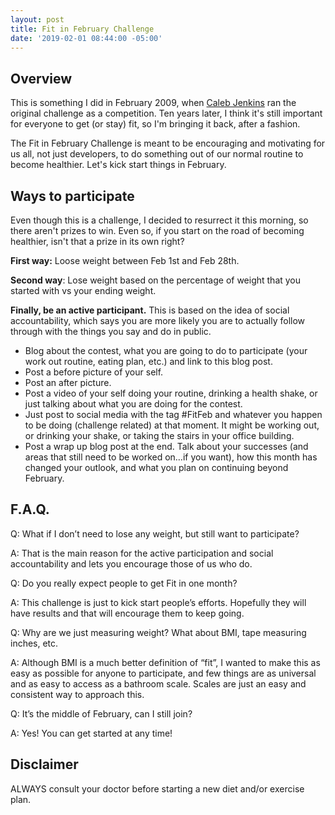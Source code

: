 ```yaml
---
layout: post
title: Fit in February Challenge
date: '2019-02-01 08:44:00 -05:00'
---
```


## Overview

This is something I did in February 2009, when [Caleb Jenkins](http://calebjenkins.wordpress.com/2009/01/29/official-rules/) ran	 the original challenge as a competition. Ten years later, I think it's still important for everyone to get (or stay) fit, so I'm bringing it back, after a fashion. 

The Fit in February Challenge is meant to be encouraging and motivating for us all, not just developers, to do something out of our normal routine to become healthier. Let's kick start things in February. 

## Ways to participate

Even though this is a challenge, I decided to resurrect it this morning, so there aren't prizes to win. Even so, if you start on the road of becoming healthier, isn't that a prize in its own right?

**First way:** Loose weight between Feb 1st and Feb 28th.

**Second way**: Lose weight based on the percentage of weight that you started with vs your ending weight.

**Finally, be an active participant.** This is based on the idea of social accountability, which says you are more likely you are to actually follow through with the things you say and do in public.

* Blog about the contest, what you are going to do to participate (your work out routine, eating plan, etc.) and link to this blog post.
* Post a before picture of your self.
* Post an after picture.
* Post a video of your self doing your routine, drinking a health shake, or just talking about what you are doing for the contest.
* Just post to social media with the tag #FitFeb and whatever you happen to be doing (challenge related) at that moment. It might be working out, or drinking your shake, or taking the stairs in your office building.
* Post a wrap up blog post at the end. Talk about your successes (and areas that still need to be worked on…if you want), how this month has changed your outlook, and what you plan on continuing beyond February.

## F.A.Q.

Q: What if I don’t need to lose any weight, but still want to participate?

A: That is the main reason for the active participation and social accountability and lets you encourage those of us who do.

Q: Do you really expect people to get Fit in one month?

A: This challenge is just to kick start people’s efforts. Hopefully they will have results and that will encourage them to keep going.

Q: Why are we just measuring weight? What about BMI, tape measuring inches, etc.

A: Although BMI is a much better definition of “fit”, I wanted to make this as easy as possible for anyone to participate, and few things are as universal and as easy to access as a bathroom scale. Scales are just an easy and consistent way to approach this.

Q: It’s the middle of February, can I still join?

A: Yes! You can get started at any time! 

## Disclaimer

ALWAYS consult your doctor before starting a new diet and/or exercise plan.

